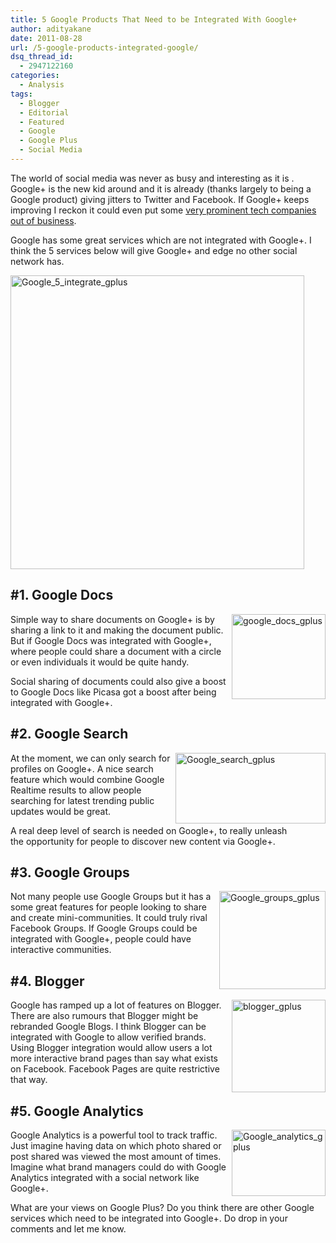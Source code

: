 ```yaml
---
title: 5 Google Products That Need to be Integrated With Google+
author: adityakane
date: 2011-08-28
url: /5-google-products-integrated-google/
dsq_thread_id:
  - 2947122160
categories:
  - Analysis
tags:
  - Blogger
  - Editorial
  - Featured
  - Google
  - Google Plus
  - Social Media
---
```

The world of social media was never as busy and interesting as it is . Google+ is the new kid around and it is already (thanks largely to being a Google product) giving jitters to Twitter and Facebook. If Google+ keeps improving I reckon it could even put some [very prominent tech companies out of business][1].

Google has some great services which are not integrated with Google+. I think the 5 services below will give Google+ and edge no other social network has.

[<img style="background-image: none; padding-left: 0px; padding-right: 0px; display: inline; padding-top: 0px; border: 0px;" title="Google_5_integrate_gplus" src="http://cdn.devilsworkshop.org/files/2011/08/Google_5_integrate_gplus_thumb.png" alt="Google_5_integrate_gplus" width="470" height="470" border="0" />][2]

## #1. Google Docs

[<img style="background-image: none; padding-left: 0px; padding-right: 0px; display: inline; float: right; padding-top: 0px; border: 0px;" title="google_docs_gplus" src="http://cdn.devilsworkshop.org/files/2011/08/google_docs_gplus_thumb.png" alt="google_docs_gplus" width="150" height="136" align="right" border="0" />][3]Simple way to share documents on Google+ is by sharing a link to it and making the document public. But if Google Docs was integrated with Google+, where people could share a document with a circle or even individuals it would be quite handy.

Social sharing of documents could also give a boost to Google Docs like Picasa got a boost after being integrated with Google+.

## #2. Google Search

[<img style="background-image: none; padding-left: 0px; padding-right: 0px; display: inline; float: right; padding-top: 0px; border: 0px;" title="Google_search_gplus" src="http://cdn.devilsworkshop.org/files/2011/08/Google_search_gplus_thumb.png" alt="Google_search_gplus" width="240" height="113" align="right" border="0" />][4]At the moment, we can only search for profiles on Google+. A nice search feature which would combine Google Realtime results to allow people searching for latest trending public updates would be great.

A real deep level of search is needed on Google+, to really unleash the opportunity for people to discover new content via Google+.

## #3. Google Groups

[<img style="background-image: none; padding-left: 0px; padding-right: 0px; display: inline; float: right; padding-top: 0px; border: 0px;" title="Google_groups_gplus" src="http://cdn.devilsworkshop.org/files/2011/08/Google_groups_gplus_thumb.png" alt="Google_groups_gplus" width="170" height="157" align="right" border="0" />][5]Not many people use Google Groups but it has a some great features for people looking to share and create mini-communities. It could truly rival Facebook Groups. If Google Groups could be integrated with Google+, people could have interactive communities.

## #4. Blogger

[<img style="background-image: none; padding-left: 0px; padding-right: 0px; display: inline; float: right; padding-top: 0px; border: 0px;" title="blogger_gplus" src="http://cdn.devilsworkshop.org/files/2011/08/blogger_gplus_thumb.png" alt="blogger_gplus" width="150" height="148" align="right" border="0" />][6]Google has ramped up a lot of features on Blogger. There are also rumours that Blogger might be rebranded Google Blogs. I think Blogger can be integrated with Google to allow verified brands. Using Blogger integration would allow users a lot more interactive brand pages than say what exists on Facebook. Facebook Pages are quite restrictive that way.

## #5. Google Analytics

[<img style="background-image: none; padding-left: 0px; padding-right: 0px; display: inline; float: right; padding-top: 0px; border: 0px;" title="Google_analytics_gplus" src="http://cdn.devilsworkshop.org/files/2011/08/Google_analytics_gplus_thumb.png" alt="Google_analytics_gplus" width="150" height="106" align="right" border="0" />][7]Google Analytics is a powerful tool to track traffic. Just imagine having data on which photo shared or post shared was viewed the most amount of times. Imagine what brand managers could do with Google Analytics integrated with a social network like Google+.

What are your views on Google Plus? Do you think there are other Google services which need to be integrated into Google+. Do drop in your comments and let me know.

 [1]: http://devilsworkshop.org/5-tech-companies-google-put-business/
 [2]: http://cdn.devilsworkshop.org/files/2011/08/Google_5_integrate_gplus.png
 [3]: http://cdn.devilsworkshop.org/files/2011/08/google_docs_gplus.png
 [4]: http://cdn.devilsworkshop.org/files/2011/08/Google_search_gplus.png
 [5]: http://cdn.devilsworkshop.org/files/2011/08/Google_groups_gplus.png
 [6]: http://cdn.devilsworkshop.org/files/2011/08/blogger_gplus.png
 [7]: http://cdn.devilsworkshop.org/files/2011/08/Google_analytics_gplus.png
